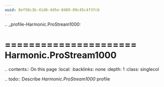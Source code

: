 ```yaml
---
uuid: 8ef50c3b-41d6-4d5e-8489-09c45c4f3fcb
---
```

.. _profile-Harmonic.ProStream1000:

======================
Harmonic.ProStream1000
======================

.. contents:: On this page
    :local:
    :backlinks: none
    :depth: 1
    :class: singlecol

.. todo::
    Describe *Harmonic.ProStream1000* profile

